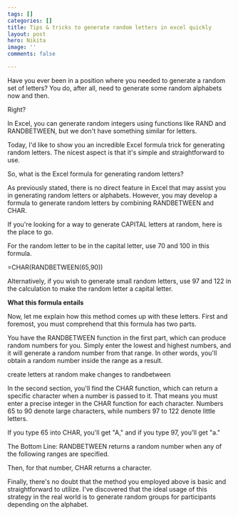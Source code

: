 ```yaml
---
tags: []
categories: []
title: Tips & tricks to generate random letters in excel quickly
layout: post
hero: Nikita
image: ''
comments: false

---
```


Have you ever been in a position where you needed to generate a random set of letters? You do, after all, need to generate some random alphabets now and then.

Right?

In Excel, you can generate random integers using functions like RAND and RANDBETWEEN, but we don't have something similar for letters.

Today, I'd like to show you an incredible Excel formula trick for generating random letters. The nicest aspect is that it's simple and straightforward to use.

So, what is the Excel formula for generating random letters?

As previously stated, there is no direct feature in Excel that may assist you in generating random letters or alphabets. However, you may develop a formula to generate random letters by combining RANDBETWEEN and CHAR.

If you're looking for a way to generate CAPITAL letters at random, here is the place to go.

For the random letter to be in the capital letter, use 70 and 100 in this formula.

=CHAR(RANDBETWEEN(65,90))

Alternatively, if you wish to generate small random letters, use 97 and 122 in the calculation to make the random letter a capital letter.

**What this formula entails**

Now, let me explain how this method comes up with these letters. First and foremost, you must comprehend that this formula has two parts.

You have the RANDBETWEEN function in the first part, which can produce random numbers for you. Simply enter the lowest and highest numbers, and it will generate a random number from that range. In other words, you'll obtain a random number inside the range as a result.

create letters at random make changes to randbetween

In the second section, you'll find the CHAR function, which can return a specific character when a number is passed to it. That means you must enter a precise integer in the CHAR function for each character. Numbers 65 to 90 denote large characters, while numbers 97 to 122 denote little letters.

If you type 65 into CHAR, you'll get "A," and if you type 97, you'll get "a."

The Bottom Line: RANDBETWEEN returns a random number when any of the following ranges are specified.

Then, for that number, CHAR returns a character.

Finally, there's no doubt that the method you employed above is basic and straightforward to utilize. I've discovered that the ideal usage of this strategy in the real world is to generate random groups for participants depending on the alphabet.